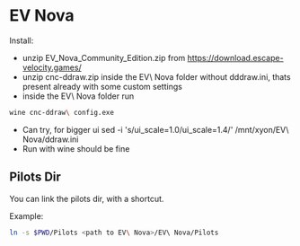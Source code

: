 # EV Nova

Install:
- unzip EV_Nova_Community_Edition.zip from https://download.escape-velocity.games/
- unzip cnc-ddraw.zip inside the EV\ Nova folder without dddraw.ini, thats present already with some custom settings
- inside the EV\ Nova folder run 
```sh
wine cnc-ddraw\ config.exe
```
- Can try, for bigger ui
sed -i 's/ui_scale=1.0/ui_scale=1.4/' /mnt/xyon/EV\ Nova/ddraw.ini
- Run with wine should be fine

## Pilots Dir

You can link the pilots dir, with a shortcut.

Example:

```sh
ln -s $PWD/Pilots <path to EV\ Nova>/EV\ Nova/Pilots
```
